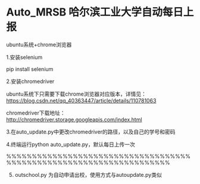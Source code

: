 # Auto_MRSB 哈尔滨工业大学自动每日上报
ubuntu系统+chrome浏览器

1.安装selenium

  pip install selenium
  
2.安装chromedriver

  ubuntu系统下只需要下载chrome浏览器对应版本，详情见：https://blog.csdn.net/qq_40363447/article/details/110781063
  
  chromedriver下载地址： http://chromedriver.storage.googleapis.com/index.html
  
3.在auto_update.py中更改chromedriver的路径，以及自己的学号和密码

4.终端运行python auto_update.py，默认每日上传一次

%%%%%%%%%%%%%%%%%%%%%%%%%%%%%%%%%%%%%%%%%%%%%%%%%%%%%%%%%%%%%%%%%%%%

5. outschool.py 为自动申请出校，使用方式与autoupdate.py类似
